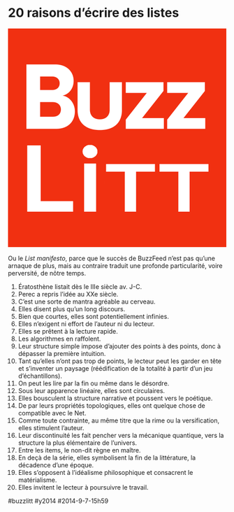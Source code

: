 # 20 raisons d’écrire des listes

![](_i/buzzlitt.png)

Ou le *List manifesto*, parce que le succès de BuzzFeed n’est pas qu’une arnaque de plus, mais au contraire traduit une profonde particularité, voire perversité, de nôtre temps.

1. Ératosthène listait dès le IIIe siècle av. J-C.
2. Perec a repris l’idée au XXe siècle.
3. C’est une sorte de mantra agréable au cerveau.
4. Elles disent plus qu’un long discours.
5. Bien que courtes, elles sont potentiellement infinies.
6. Elles n’exigent ni effort de l’auteur ni du lecteur.
7. Elles se prêtent à la lecture rapide.
8. Les algorithmes en raffolent.
9. Leur structure simple impose d’ajouter des points à des points, donc à dépasser la première intuition.
10. Tant qu’elles n’ont pas trop de points, le lecteur peut les garder en tête et s’inventer un paysage (réédification de la totalité à partir d’un jeu d’échantillons).
11. On peut les lire par la fin ou même dans le désordre.
12. Sous leur apparence linéaire, elles sont circulaires.
13. Elles bousculent la structure narrative et poussent vers le poétique.
14. De par leurs propriétés topologiques, elles ont quelque chose de compatible avec le Net.
15. Comme toute contrainte, au même titre que la rime ou la versification, elles stimulent l’auteur.
16. Leur discontinuité les fait pencher vers la mécanique quantique, vers la structure la plus élémentaire de l’univers.
17. Entre les items, le non-dit règne en maître.
18. En deçà de la série, elles symbolisent la fin de la littérature, la décadence d’une époque.
19. Elles s’opposent à l’idéalisme philosophique et consacrent le matérialisme.
20. Elles invitent le lecteur à poursuivre le travail.



#buzzlitt #y2014 #2014-9-7-15h59
